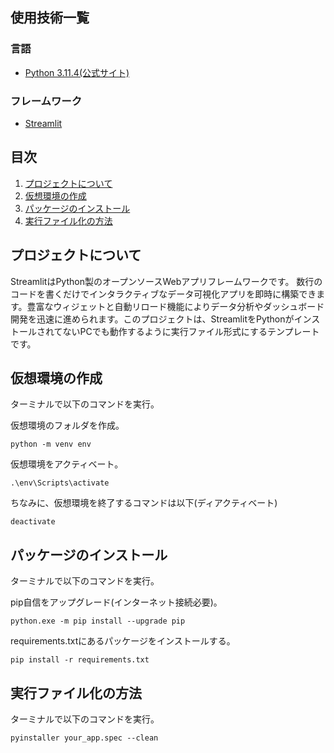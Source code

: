 ## 使用技術一覧
### 言語
- [Python 3.11.4(公式サイト)](https://www.python.org/downloads/release/python-3114/)

### フレームワーク
- [Streamlit](https://streamlit.io/)

## 目次

1. [プロジェクトについて](#プロジェクトについて)
2. [仮想環境の作成](#仮想環境の作成)
3. [パッケージのインストール](#パッケージのインストール)
4. [実行ファイル化の方法](#実行ファイル化の方法)

## プロジェクトについて
StreamlitはPython製のオープンソースWebアプリフレームワークです。 数行のコードを書くだけでインタラクティブなデータ可視化アプリを即時に構築できます。豊富なウィジェットと自動リロード機能によりデータ分析やダッシュボード開発を迅速に進められます。このプロジェクトは、StreamlitをPythonがインストールされてないPCでも動作するように実行ファイル形式にするテンプレートです。

## 仮想環境の作成
ターミナルで以下のコマンドを実行。

仮想環境のフォルダを作成。
```
python -m venv env
```

仮想環境をアクティベート。
```
.\env\Scripts\activate
```

ちなみに、仮想環境を終了するコマンドは以下(ディアクティベート)
```
deactivate
```

## パッケージのインストール
ターミナルで以下のコマンドを実行。

pip自信をアップグレード(インターネット接続必要)。
```
python.exe -m pip install --upgrade pip
```

requirements.txtにあるパッケージをインストールする。
```
pip install -r requirements.txt
```


## 実行ファイル化の方法
ターミナルで以下のコマンドを実行。
```
pyinstaller your_app.spec --clean
```

